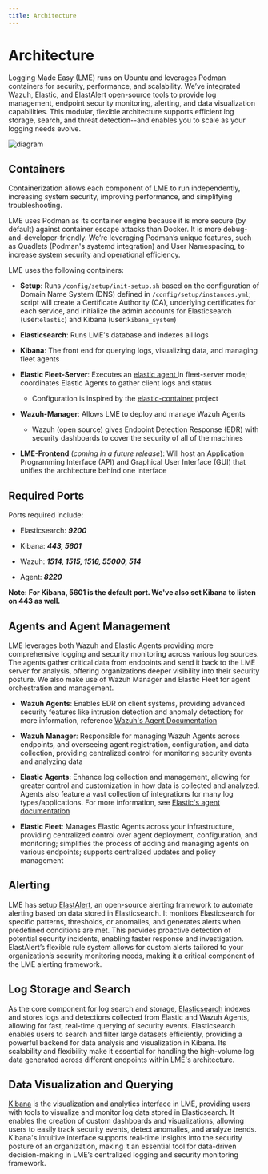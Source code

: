 ```yaml
---
title: Architecture
---
```

# Architecture

Logging Made Easy (LME) runs on Ubuntu and leverages Podman containers for security, performance, and scalability. We’ve integrated Wazuh,  Elastic, and ElastAlert open-source tools to provide log management, endpoint security monitoring, alerting, and data visualization capabilities. This modular, flexible architecture supports efficient log storage, search, and threat detection--and enables you to scale as your logging needs evolve.

![diagram](/docs/imgs/lme-architecture-v2.png) 

## Containers
Containerization allows each component of LME to run independently, increasing system security, improving performance, and simplifying troubleshooting. 

LME uses Podman as its container engine because it is more secure (by default) against container escape attacks than Docker. It is more debug-and-developer-friendly. We’re leveraging Podman’s unique features, such as Quadlets (Podman's systemd integration) and User Namespacing, to increase system security and operational efficiency.

LME uses the following containers:

  - **Setup**: Runs `/config/setup/init-setup.sh` based on the configuration of Domain Name System (DNS) defined in `/config/setup/instances.yml`; script will create a Certificate Authority (CA), underlying certificates for each service, and initialize the admin accounts for Elasticsearch (user:`elastic`) and Kibana (user:`kibana_system`)
    
  - **Elasticsearch**: Runs LME's database and indexes all logs
    
  - **Kibana**: The front end for querying logs, visualizing data, and managing fleet agents
    
  - **Elastic Fleet-Server**: Executes an [elastic agent ](https://github.com/elastic/elastic-agent) in fleet-server mode; coordinates Elastic Agents to gather client logs and status
  
    - Configuration is inspired by the [elastic-container](https://github.com/peasead/elastic-container) project
    
  - **Wazuh-Manager**: Allows LME to deploy and manage Wazuh Agents
    
    -  Wazuh (open source) gives Endpoint Detection Response (EDR) with security dashboards to cover the security of all of the machines
      
  - **LME-Frontend** (*coming in a future release*): Will host an Application Programming Interface (API) and Graphical User Interface (GUI) that unifies the architecture behind one interface
   
## Required Ports

Ports required include:

 - Elasticsearch: ***9200***
   
 - Kibana: ***443, 5601***
   
 - Wazuh: ***1514, 1515, 1516, 55000, 514***
   
 - Agent: ***8220***

**Note: For Kibana, 5601 is the default port. We've also set Kibana to listen on 443 as well.**

## Agents and Agent Management

LME leverages both Wazuh and Elastic Agents providing more comprehensive logging and security monitoring across various log sources. The agents gather critical data from endpoints and send it back to the LME server for analysis, offering organizations deeper visibility into their security posture. We also make use of Wazuh Manager and Elastic Fleet for agent orchestration and management.

- **Wazuh Agents**: Enables EDR on client systems, providing advanced security features like intrusion detection and anomaly detection; for more information, reference [Wazuh's Agent Documentation](https://github.com/wazuh/wazuh-agent)
  
- **Wazuh Manager**: Responsible for managing Wazuh Agents across endpoints, and overseeing agent registration, configuration, and data collection, providing centralized control for monitoring security events and analyzing data
  
- **Elastic Agents**: Enhance log collection and management, allowing for greater control and customization in how data is collected and analyzed. Agents also feature a vast collection of integrations for many log types/applications. For more information, see [Elastic's agent documentation](https://github.com/elastic/elastic-agent)
  
- **Elastic Fleet**: Manages Elastic Agents across your infrastructure, providing centralized control over agent deployment, configuration, and monitoring; simplifies the process of adding and managing agents on various endpoints; supports centralized updates and policy management

## Alerting

LME has setup [ElastAlert](https://elastalert2.readthedocs.io/en/latest/index.html), an open-source alerting framework to automate alerting based on data stored in Elasticsearch. It monitors Elasticsearch for specific patterns, thresholds, or anomalies, and generates alerts when predefined conditions are met. This provides proactive detection of potential security incidents, enabling faster response and investigation. ElastAlert’s flexible rule system allows for custom alerts tailored to your organization’s security monitoring needs, making it a critical component of the LME alerting framework. 

## Log Storage and Search

As the core component for log search and storage, [Elasticsearch](https://www.elastic.co/elasticsearch) indexes and stores logs and detections collected from Elastic and Wazuh Agents, allowing for fast, real-time querying of security events. Elasticsearch enables users to search and filter large datasets efficiently, providing a powerful backend for data analysis and visualization in Kibana. Its scalability and flexibility make it essential for handling the high-volume log data generated across different endpoints within LME's architecture.

## Data Visualization and Querying

[Kibana](https://www.elastic.co/kibana) is the visualization and analytics interface in LME, providing users with tools to visualize and monitor log data stored in Elasticsearch. It enables the creation of custom dashboards and visualizations, allowing users to easily track security events, detect anomalies, and analyze trends. Kibana's intuitive interface supports real-time insights into the security posture of an organization, making it an essential tool for data-driven decision-making in LME’s centralized logging and security monitoring framework.
